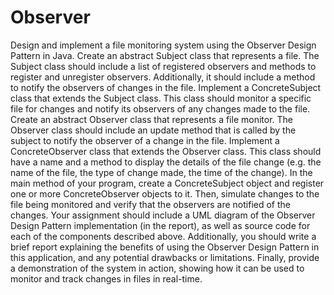 # Observer

Design and implement a file monitoring system using the Observer Design Pattern in Java.
Create an abstract Subject class that represents a file. The Subject class should include a list of registered observers and methods to register and unregister observers. Additionally, it should include a method to notify the observers of changes in the file.
Implement a ConcreteSubject class that extends the Subject class. This class should monitor a specific file for changes and notify its observers of any changes made to the file.
Create an abstract Observer class that represents a file monitor. The Observer class should include an update method that is called by the subject to notify the observer of a change in the file.
Implement a ConcreteObserver class that extends the Observer class. This class should have a name and a method to display the details of the file change (e.g. the name of the file, the type of change made, the time of the change).
In the main method of your program, create a ConcreteSubject object and register one or more ConcreteObserver objects to it. Then, simulate changes to the file being monitored and verify that the observers are notified of the changes.
Your assignment should include a UML diagram of the Observer Design Pattern implementation (in the report), as well as source code for each of the components described above. Additionally, you should write a brief report explaining the benefits of using the Observer Design Pattern in this application, and any potential drawbacks or limitations. Finally, provide a demonstration of the system in action, showing how it can be used to monitor and track changes in files in real-time.
